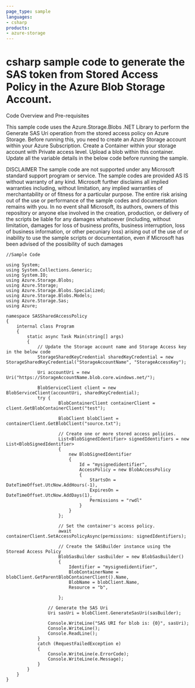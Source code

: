 ```yaml
---
page_type: sample
languages:
- csharp
products:
- azure-storage	
---
```



# csharp sample code to generate the SAS token from Stored Access Policy in the Azure Blob Storage Account.

 Code Overview and Pre-requisites
 
 This sample code uses the Azure.Storage.Blobs .NET Library to perform the Generate SAS Uri operation from the stored access policy on Azure Storage.
 Before running this, you need to create an Azure Storage account within your Azure Subscription.
 Create a Container within your storage account with Private access level. Upload a blob within this container.
 Update all the variable details in the below code before running the sample.
 
 
DISCLAIMER
The sample code are not supported under any Microsoft standard support program or service. The sample codes are provided AS IS without warranty of any kind. Microsoft further disclaims all implied warranties including, without limitation, any implied warranties of merchantability or of fitness for a particular purpose. The entire risk arising out of the use or performance of the sample codes and documentation remains with you. In no event shall Microsoft, its authors, owners of this repository or anyone else involved in the creation, production, or delivery of the scripts be liable for any damages whatsoever (including, without limitation, damages for loss of business profits, business interruption, loss of business information, or other pecuniary loss) arising out of the use of or inability to use the sample scripts or documentation, even if Microsoft has been advised of the possibility of such damages 


```
//Sample Code

using System;
using System.Collections.Generic;
using System.IO;
using Azure.Storage.Blobs;
using Azure.Storage;
using Azure.Storage.Blobs.Specialized;
using Azure.Storage.Blobs.Models;
using Azure.Storage.Sas;
using Azure;

namespace SASSharedAccessPolicy
{
    internal class Program
    {
        static async Task Main(string[] args)
        {
            // Update the Storage account name and Storage Access key in the below code
            StorageSharedKeyCredential sharedKeyCredential = new StorageSharedKeyCredential("StorageAccountName", "StorageAccessKey");

            Uri accountUri = new Uri("https://StorageAccountName.blob.core.windows.net/");
            
            BlobServiceClient client = new BlobServiceClient(accountUri, sharedKeyCredential);
            try { 
                    BlobContainerClient containerClient = client.GetBlobContainerClient("test");

                    BlobClient blobClient = containerClient.GetBlobClient("source.txt");

                    // Create one or more stored access policies.
                    List<BlobSignedIdentifier> signedIdentifiers = new List<BlobSignedIdentifier>
                    {
                        new BlobSignedIdentifier
                        {
                            Id = "mysignedidentifier",
                            AccessPolicy = new BlobAccessPolicy
                            {
                                StartsOn = DateTimeOffset.UtcNow.AddHours(-1),
                                ExpiresOn = DateTimeOffset.UtcNow.AddDays(1),
                                Permissions = "rwdl"
                            }
                        }
                    };
                    
                    // Set the container's access policy.
                    await containerClient.SetAccessPolicyAsync(permissions: signedIdentifiers);

                    // Create the SASBuilder instance using the Storead Access Policy
                    BlobSasBuilder sasBuilder = new BlobSasBuilder()
                    {
                        Identifier = "mysignedidentifier",
                        BlobContainerName = blobClient.GetParentBlobContainerClient().Name,
                        BlobName = blobClient.Name,
                        Resource = "b",

                    };
                
                // Generate the SAS Uri
                Uri sasUri = blobClient.GenerateSasUri(sasBuilder);

                Console.WriteLine("SAS URI for blob is: {0}", sasUri);
                Console.WriteLine();
                Console.ReadLine();
            }
            catch (RequestFailedException e)
            {
                Console.WriteLine(e.ErrorCode);
                Console.WriteLine(e.Message);
            }
        }
    }
}
```
